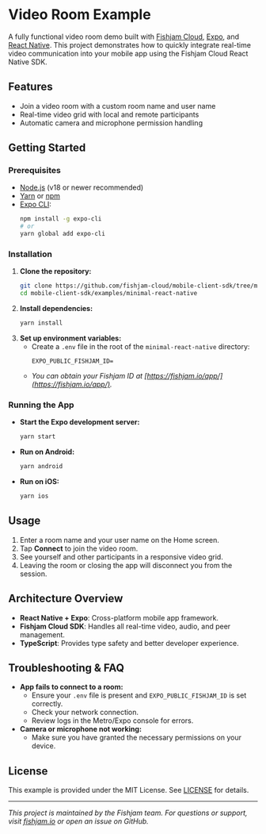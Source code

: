 # Video Room Example

A fully functional video room demo built with [Fishjam Cloud](https://fishjam.io/), [Expo](https://expo.dev/), and [React Native](https://reactnative.dev/). This project demonstrates how to quickly integrate real-time video communication into your mobile app using the Fishjam Cloud React Native SDK.

## Features

- Join a video room with a custom room name and user name
- Real-time video grid with local and remote participants
- Automatic camera and microphone permission handling

## Getting Started

### Prerequisites

- [Node.js](https://nodejs.org/) (v18 or newer recommended)
- [Yarn](https://yarnpkg.com/) or [npm](https://www.npmjs.com/)
- [Expo CLI](https://docs.expo.dev/get-started/installation/):
  ```sh
  npm install -g expo-cli
  # or
  yarn global add expo-cli
  ```

### Installation

1. **Clone the repository:**
   ```sh
   git clone https://github.com/fishjam-cloud/mobile-client-sdk/tree/main
   cd mobile-client-sdk/examples/minimal-react-native
   ```
2. **Install dependencies:**
   ```sh
   yarn install
   ```
3. **Set up environment variables:**
   - Create a `.env` file in the root of the `minimal-react-native` directory:
     ```env
     EXPO_PUBLIC_FISHJAM_ID=
     ```
   - _You can obtain your Fishjam ID at [https://fishjam.io/app/](https://fishjam.io/app/)._

### Running the App

- **Start the Expo development server:**
  ```sh
  yarn start
  ```
- **Run on Android:**
  ```sh
  yarn android
  ```
- **Run on iOS:**
  ```sh
  yarn ios
  ```

## Usage

1. Enter a room name and your user name on the Home screen.
2. Tap **Connect** to join the video room.
3. See yourself and other participants in a responsive video grid.
4. Leaving the room or closing the app will disconnect you from the session.

## Architecture Overview

- **React Native + Expo**: Cross-platform mobile app framework.
- **Fishjam Cloud SDK**: Handles all real-time video, audio, and peer management.
- **TypeScript**: Provides type safety and better developer experience.

## Troubleshooting & FAQ

- **App fails to connect to a room:**
  - Ensure your `.env` file is present and `EXPO_PUBLIC_FISHJAM_ID` is set correctly.
  - Check your network connection.
  - Review logs in the Metro/Expo console for errors.
- **Camera or microphone not working:**
  - Make sure you have granted the necessary permissions on your device.

## License

This example is provided under the MIT License. See [LICENSE](../../LICENSE) for details.

---

_This project is maintained by the Fishjam team. For questions or support, visit [fishjam.io](https://fishjam.io/) or open an issue on GitHub._
